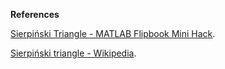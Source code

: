 





**References**

[Sierpiński Triangle - MATLAB Flipbook Mini Hack](https://ww2.mathworks.cn/matlabcentral/communitycontests/contests/6/entries/13480).

[Sierpiński triangle - Wikipedia](https://en.wikipedia.org/wiki/Sierpi%C5%84ski_triangle).